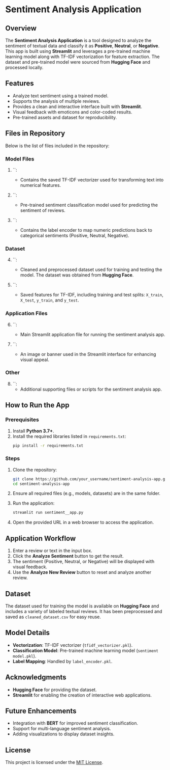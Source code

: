 # Sentiment Analysis Application

## Overview

The **Sentiment Analysis Application** is a tool designed to analyze the sentiment of textual data and classify it as **Positive**, **Neutral**, or **Negative**. This app is built using **Streamlit** and leverages a pre-trained machine learning model along with TF-IDF vectorization for feature extraction. The dataset and pre-trained model were sourced from **Hugging Face** and processed locally.

## Features

- Analyze text sentiment using a trained model.
- Supports the analysis of multiple reviews.
- Provides a clean and interactive interface built with **Streamlit**.
- Visual feedback with emoticons and color-coded results.
- Pre-trained assets and dataset for reproducibility.

## Files in Repository

Below is the list of files included in the repository:

### Model Files

1. ``:

   - Contains the saved TF-IDF vectorizer used for transforming text into numerical features.

2. ``:

   - Pre-trained sentiment classification model used for predicting the sentiment of reviews.

3. ``:

   - Contains the label encoder to map numeric predictions back to categorical sentiments (Positive, Neutral, Negative).

### Dataset

4. ``:

   - Cleaned and preprocessed dataset used for training and testing the model. The dataset was obtained from **Hugging Face**.

5. ``:

   - Saved features for TF-IDF, including training and test splits: `X_train`, `X_test`, `y_train`, and `y_test`.

### Application Files

6. ``:

   - Main Streamlit application file for running the sentiment analysis app.

7. ``:

   - An image or banner used in the Streamlit interface for enhancing visual appeal.

### Other

8. ``:
   - Additional supporting files or scripts for the sentiment analysis app.

## How to Run the App

### Prerequisites

1. Install **Python 3.7+**.
2. Install the required libraries listed in `requirements.txt`:
   ```bash
   pip install -r requirements.txt
   ```

### Steps

1. Clone the repository:

   ```bash
   git clone https://github.com/your_username/sentiment-analysis-app.git
   cd sentiment-analysis-app
   ```

2. Ensure all required files (e.g., models, datasets) are in the same folder.

3. Run the application:

   ```bash
   streamlit run sentiment__app.py
   ```

4. Open the provided URL in a web browser to access the application.

## Application Workflow

1. Enter a review or text in the input box.
2. Click the **Analyze Sentiment** button to get the result.
3. The sentiment (Positive, Neutral, or Negative) will be displayed with visual feedback.
4. Use the **Analyze New Review** button to reset and analyze another review.

## Dataset

The dataset used for training the model is available on **Hugging Face** and includes a variety of labeled textual reviews. It has been preprocessed and saved as `cleaned_dataset.csv` for easy reuse.

## Model Details

- **Vectorization**: TF-IDF vectorizer (`tfidf_vectorizer.pkl`).
- **Classification Model**: Pre-trained machine learning model (`sentiment model.pkl`).
- **Label Mapping**: Handled by `label_encoder.pkl`.

## Acknowledgments

- **Hugging Face** for providing the dataset.
- **Streamlit** for enabling the creation of interactive web applications.

## Future Enhancements

- Integration with **BERT** for improved sentiment classification.
- Support for multi-language sentiment analysis.
- Adding visualizations to display dataset insights.

## License

This project is licensed under the [MIT License](LICENSE).


